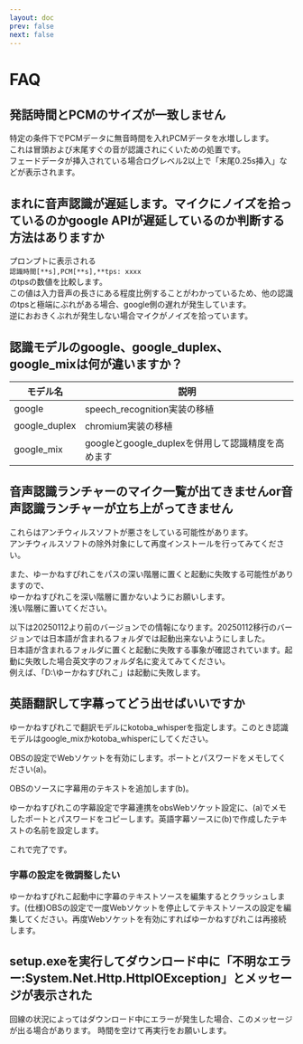 ```yaml
---
layout: doc
prev: false
next: false
---
```

# FAQ

## 発話時間とPCMのサイズが一致しません
特定の条件下でPCMデータに無音時間を入れPCMデータを水増しします。  
これは冒頭および末尾すぐの音が認識されにくいための処置です。  
フェードデータが挿入されている場合ログレベル2以上で「末尾0.25s挿入」などが表示されます。

## まれに音声認識が遅延します。マイクにノイズを拾っているのかgoogle APIが遅延しているのか判断する方法はありますか
プロンプトに表示される  
`認識時間[**s],PCM[**s],**tps: xxxx`  
のtpsの数値を比較します。  
この値は入力音声の長さにある程度比例することがわかっているため、他の認識のtpsと極端にぶれがある場合、google側の遅れが発生しています。  
逆におおきくぶれが発生しない場合マイクがノイズを拾っています。


## 認識モデルのgoogle、google_duplex、google_mixは何が違いますか？
|モデル名|説明|
|----|----|
|google|speech_recognition実装の移植|
|google_duplex|chromium実装の移植|
|google_mix|googleとgoogle_duplexを併用して認識精度を高めます|


## 音声認識ランチャーのマイク一覧が出てきませんor音声認識ランチャーが立ち上がってきません
これらはアンチウィルスソフトが悪さをしている可能性があります。  
アンチウィルスソフトの除外対象にして再度インストールを行ってみてください。

また、ゆーかねすぴれこをパスの深い階層に置くと起動に失敗する可能性がありますので、  
ゆーかねすぴれこを深い階層に置かないようにお願いします。  
浅い階層に置いてください。

以下は20250112より前のバージョンでの情報になります。20250112移行のバージョンでは日本語が含まれるフォルダでは起動出来ないようにしました。  
日本語が含まれるフォルダに置くと起動に失敗する事象が確認されています。起動に失敗した場合英文字のフォルダ名に変えてみてください。  
例えば、「D:\ゆーかねすぴれこ」は起動に失敗します。


## 英語翻訳して字幕ってどう出せばいいですか
ゆーかねすぴれこで翻訳モデルにkotoba_whisperを指定します。このとき認識モデルはgoogle_mixかkotoba_whisperにしてください。

OBSの設定でWebソケットを有効にします。ポートとパスワードをメモしてください(a)。

OBSのソースに字幕用のテキストを追加します(b)。

ゆーかねすぴれこの字幕設定で字幕連携をobsWebソケット設定に、(a)でメモしたポートとパスワードをコピーします。英語字幕ソースに(b)で作成したテキストの名前を設定します。

これで完了です。

### 字幕の設定を微調整したい
ゆーかねすぴれこ起動中に字幕のテキストソースを編集するとクラッシュします。(仕様)OBSの設定で一度Webソケットを停止してテキストソースの設定を編集してください。再度Webソケットを有効にすればゆーかねすぴれこは再接続します。

## setup.exeを実行してダウンロード中に「不明なエラー:System.Net.Http.HttplOException」とメッセージが表示された
回線の状況によってはダウンロード中にエラーが発生した場合、このメッセージが出る場合があります。
時間を空けて再実行をお願いします。
